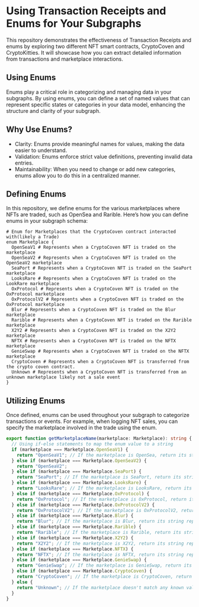 # Using Transaction Receipts and Enums for Your Subgraphs

This repository demonstrates the effectiveness of Transaction Receipts and enums by exploring two different NFT smart contracts, CryptoCoven and CryptoKitties. It will showcase how you can extract detailed information from transactions and marketplace interactions.

## Using Enums

Enums play a critical role in categorizing and managing data in your subgraphs. By using enums, you can define a set of named values that can represent specific states or categories in your data model, enhancing the structure and clarity of your subgraph.

## Why Use Enums?

- Clarity: Enums provide meaningful names for values, making the data easier to understand.
- Validation: Enums enforce strict value definitions, preventing invalid data entries.
- Maintainability: When you need to change or add new categories, enums allow you to do this in a centralized manner.

## Defining Enums

In this repository, we define enums for the various marketplaces where NFTs are traded, such as OpenSea and Rarible. Here’s how you can define enums in your subgraph schema:

```gql
# Enum for Marketplaces that the CryptoCoven contract interacted with(likely a Trade)
enum Marketplace {
  OpenSeaV1 # Represents when a CryptoCoven NFT is traded on the marketplace
  OpenSeaV2 # Represents when a CryptoCoven NFT is traded on the OpenSeaV2 marketplace
  SeaPort # Represents when a CryptoCoven NFT is traded on the SeaPort marketplace
  LooksRare # Represents when a CryptoCoven NFT is traded on the LookRare marketplace
  OxProtocol # Represents when a CryptoCoven NFT is traded on the OxProtocol marketplace
  OxProtocolV2 # Represents when a CryptoCoven NFT is traded on the OxProtocol marketplace
  Blur # Represents when a CryptoCoven NFT is traded on the Blur marketplace
  Rarible # Represents when a CryptoCoven NFT is traded on the Rarible marketplace
  X2Y2 # Represents when a CryptoCoven NFT is traded on the X2Y2 marketplace
  NFTX # Represents when a CryptoCoven NFT is traded on the NFTX marketplace
  GenieSwap # Represents when a CryptoCoven NFT is traded on the NFTX marketplace
  CryptoCoven # Represents when a CryptoCoven NFT is transferred from the crypto coven contract.
  Unknown # Represents when a CryptoCoven NFT is transferred from an unknown marketplace likely not a sale event
}
```

## Utilizing Enums

Once defined, enums can be used throughout your subgraph to categorize transactions or events. For example, when logging NFT sales, you can specify the marketplace involved in the trade using the enum.

```ts
export function getMarketplaceName(marketplace: Marketplace): string {
  // Using if-else statements to map the enum value to a string
  if (marketplace === Marketplace.OpenSeaV1) {
    return "OpenSeaV1"; // If the marketplace is OpenSea, return its string representation
  } else if (marketplace === Marketplace.OpenSeaV2) {
    return "OpenSeaV2";
  } else if (marketplace === Marketplace.SeaPort) {
    return "SeaPort"; // If the marketplace is SeaPort, return its string representation
  } else if (marketplace === Marketplace.LooksRare) {
    return "LooksRare"; // If the marketplace is LooksRare, return its string representation
  } else if (marketplace === Marketplace.OxProtocol) {
    return "OxProtocol"; // If the marketplace is OxProtocol, return its string representation
  } else if (marketplace === Marketplace.OxProtocolV2) {
    return "OxProtocolV2"; // If the marketplace is OxProtocolV2, return its string representation
  } else if (marketplace === Marketplace.Blur) {
    return "Blur"; // If the marketplace is Blur, return its string representation
  } else if (marketplace === Marketplace.Rarible) {
    return "Rarible"; // If the marketplace is Rarible, return its string representation
  } else if (marketplace === Marketplace.X2Y2) {
    return "X2Y2"; // If the marketplace is X2Y2, return its string representation
  } else if (marketplace === Marketplace.NFTX) {
    return "NFTX"; // If the marketplace is NFTX, return its string representation
  } else if (marketplace === Marketplace.GenieSwap) {
    return "GenieSwap"; // If the marketplace is GenieSwap, return its string representation
  } else if (marketplace === Marketplace.CryptoCoven) {
    return "CryptoCoven"; // If the marketplace is CryptoCoven, return its string representation
  } else {
    return "Unknown"; // If the marketplace doesn't match any known values, return "Unknown"
  }
}
```
